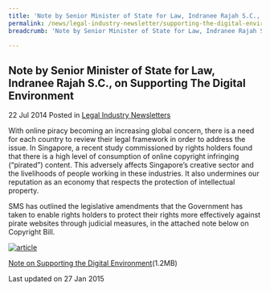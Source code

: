 ```yaml
---
title: 'Note by Senior Minister of State for Law, Indranee Rajah S.C., on Supporting The Digital Environment'
permalink: /news/legal-industry-newsletter/supporting-the-digital-environment/
breadcrumb: 'Note by Senior Minister of State for Law, Indranee Rajah S.C., on Supporting The Digital Environment'

---
```



<style>
  .image {width: 200px;}
  .image img {max-width: 100%;}
</style>

Note by Senior Minister of State for Law, Indranee Rajah S.C., on Supporting The Digital Environment
---

22 Jul 2014 Posted in [Legal Industry Newsletters](/news/legal-industry-newsletters/)

With online piracy becoming an increasing global concern, there is a need for each country to review their legal framework in order to address the issue. In Singapore, a recent study commissioned by rights holders found that there is a high level of consumption of online copyright infringing (“pirated”) content. This adversely affects Singapore’s creative sector and the livelihoods of people working in these industries. It also undermines our reputation as an economy that respects the protection of intellectual property.

SMS has outlined the legislative amendments that the Government has taken to enable rights holders to protect their rights more effectively against pirate websites through judicial measures, in the attached note below on Copyright Bill.

<div class="image">
  <a href="/files/CopyrightBill2014Newsletter.pdf/"><img src="/images/1422346007800.jpg/" alt="article" title="article"></a>
</div>

<a href="/files/CopyrightBill2014Newsletter.pdf/">Note on Supporting the Digital Environment</a>(1.2MB)

<p class="right-side-updated">Last updated on 27 Jan 2015</p>
